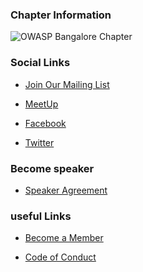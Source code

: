 ### Chapter Information



![OWASP Bangalore Chapter](Owasp-bangalore-logo.png
"OWASP Bangalore Chapter")

### Social Links
 
* [Join Our Mailing List](https://groups.google.com/a/owasp.org/g/bangalore-chapter)

* [MeetUp](https://www.meetup.com/owasp-bangalore-chapter/)

* [Facebook](https://www.facebook.com/OWASPBangalore/)
 
* [Twitter](https://twitter.com/OWASPBangalore)
 

### Become speaker

* [Speaker Agreement](https://owasp.org/www-policy/)


### useful Links
* [Become a Member](https://www.owasp.org/index.php/Membership)

* [Code of Conduct](https://www.owasp.org/index.php/Governance/Conference_Policies)
